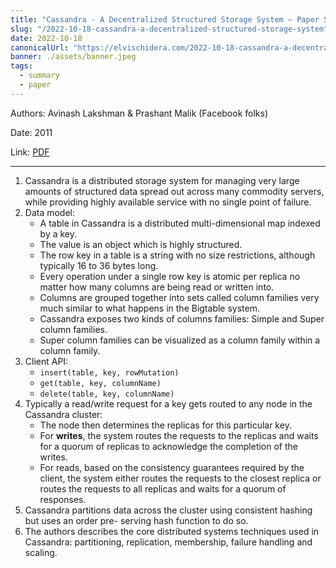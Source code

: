 ```yaml
---
title: "Cassandra - A Decentralized Structured Storage System — Paper Summary"
slug: "/2022-10-18-cassandra-a-decentralized-structured-storage-system"
date: 2022-10-18
canonicalUrl: "https://elvischidera.com/2022-10-18-cassandra-a-decentralized-structured-storage-system/"
banner: ./assets/banner.jpeg
tags:
  - summary
  - paper
---
```


Authors: Avinash Lakshman &
Prashant Malik (Facebook folks)

Date: 2011

Link: [PDF](https://www.cl.cam.ac.uk/~ey204/teaching/ACS/R212_2014_2015/papers/lakshman_ladis_2009.pdf)

-----

1. Cassandra is a distributed storage system for managing very large amounts of structured data spread out across many commodity servers, while providing highly available service with no single point of failure.
2. Data model:
    * A table in Cassandra is a distributed multi-dimensional map indexed by a key.
    * The value is an object which is highly structured.
    * The row key in a table is a string with no size restrictions, although typically 16 to 36 bytes long.
    * Every operation under a single row key is atomic per replica no matter how many columns are being read or written into.
    * Columns are grouped together into sets called column families very much similar to what happens in the Bigtable system.
    * Cassandra exposes two kinds of columns families: Simple and Super column families.
    * Super column families can be visualized as a column family within a column family.
3. Client API:
    * `insert(table, key, rowMutation)`
    * `get(table, key, columnName)`
    * `delete(table, key, columnName)`
4. Typically a read/write request for a key gets routed to any node in the Cassandra cluster:
    * The node then determines the replicas for this particular key.
    * For **writes**, the system routes the requests to the replicas and waits for a quorum of replicas to acknowledge the completion of the writes.
    * For reads, based on the consistency guarantees required by the client, the system either routes the requests to the closest replica or routes the requests to all replicas and waits for a quorum of responses.
6. Cassandra partitions data across the cluster using consistent hashing but uses an order pre- serving hash function to do so.
7. The authors describes the core distributed systems techniques used in Cassandra: partitioning, replication, membership, failure handling and scaling.
